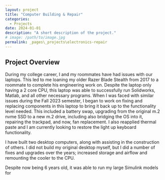 ```yaml
---
layout: project
title: "Computer Building & Repair"
categories:
  - Projects
date: 2024-01-01
description: "A short description of the project."
# image: /path/to/image.jpg
permalink: _pages\_projects\electronics-repair
---
```


## Project Overview
During my college career, I and my roommates have had issues with our laptops. This led to me loaning my older Razer Blade Stealth from 2017 to a roommate to complete his engineering work on. Despite the laptop only having a 2 core CPU, this laptop was able to successfully run Solidworks, Matlab, and all other necessary programs. When I was faced with similar issues during the Fall 2023 semester, I began to work on fixing and replacing components in this laptop to bring it back up to the functionality level needed. This included a battery swap, upgrading from the original m.2 nvme SSD to a new m.2 drive, including also bridging the OS into it, repairing the trackpad, and now, fan replacement. I also reapplied thermal paste and I am currently looking to restore the light up keyboard functionality.  

I have built two desktop computers, along with assisting in the construction of others. I did not build my original desktop myself, but I did a number of fixes and upgrades over the years; increased storage and airflow and remounting the cooler to the CPU. 




Despite now being 6 years old, it was able to run my large Simulink models for 